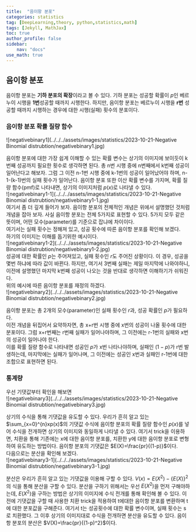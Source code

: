 ```yaml
---
title:  "음이항 분포"
categories: statistics
tag: [DeepLearning,theory, python,statistics,math]
tags: [Jekyll, MathJax]
toc: true
author_profile: false
sidebar:
    nav: "docs"
use_math: true
---
```


## 음이항 분포

음이항 분포는 **기하 분포의 확장**이라고 볼 수 있다. 기하 분포는 성공할 확률이 $p$인 베르누이 시행을 **1번**성공할 때까지 시행한다. 하지만, 음이항 분포는 베르누이 시행을 **r번** 성공할 때까지 시행하는 경우에 대한 시행(실패) 횟수의 분포이다.

### 음이항 분포 확률 질량 함수

![negativebinary1](../../../assets/images/statistics/2023-10-21-Negative Binomial distrubtion/negativebinary1.jpg)

음이항 분포에 대한 가장 쉽게 이해할 수 있는 확률 변수는 상기의 이미지에 보이듯이 k번째 성공까지 필요한 횟수로 생각하면 된다. 총 n번 시행 중에 n번째에서 k번째 성공이 일어난다고 해보자. 그럼 그 이전 n-1번 시행 중에 k-1번의 성공이 일어났어야 하며, n-1-(k-1)번의 실패 횟수가 일어난다. 음이항 분포 또한 이산 확률 변수를 가지며, 확률 질량 함수(pmf)로 나타내면, 상기의 이미지처럼 $p(x)$로 나타낼 수 있다.    
![negativebinary1-1](../../../assets/images/statistics/2023-10-21-Negative Binomial distrubtion/negativebinary1-1.jpg)   
여기서 좀 더 깊게 들어가 보자. 음이항 분포의 전체적인 개념은 위에서 설명했던 것처럼 개념을 잡아 보자. 사실 음이항 분포는 전체 5가지로 표현할 수 있다. 5가지 모두 같은 뜻이며, 어떤 모수(parameter)를 기준으로 잡냐에 차이이다.   
여기서는 실패 횟수는 정해져 있고, 성공 횟수에 따른 음이항 분포를 확인해 보겠다.   
하기의 이미지는 이해를 돕기위한 예시이다.   
![negativebinary1-2](../../../assets/images/statistics/2023-10-21-Negative Binomial distrubtion/negativebinary1-2.jpg)   
성공에 대한 확률인 $p$는 주어져있고, 실패 횟수인 $r$도 주어진 상황이다. 이 경우, 성공을 몇번 하냐에 따라 값이 바뀐다. 하지만, 여기서 3번째 실패는 제일 마지막에 나와야하니, 이전에 설명했던 마지막 k번째 성공이 나오는 것을 반대로 생각하면 이해하기가 쉬워진다.    
위의 예시에 따른 음이항 분포를 재정의 하겠다.   
![negativebinary2](../../../assets/images/statistics/2023-10-21-Negative Binomial distrubtion/negativebinary2.jpg)   

음이항 분포는 총 2개의 모수(parameter)인 실패 횟수인 $r$과, 성공 확률인 $p$가 필요하다.   
이전 개념을 뒤집어서 요약하자면, 총 x+r번 시행 중에 x번의 성공이 나올 횟수에 대한 분포이다. 그럼 x+r번째는 r번째 실패가 일어나야하며, 그 이전에는 r-1번의 실패와 x번의 성공이 일어나야 한다.   
이를 확률 질량 함수로 나타내면 성공인 $p$가 x번 나타나야하며, 실패인 $(1-p)$가 r번 발생하는데, 마지막에는 실패가 일어나며, 그 이전에는 성공인 x번과 실패인 r-1번에 대한 조합으로 표현하면 된다.  

### 통계량

우선 기댓값부터 확인을 해보면   
![negativebinary3](../../../assets/images/statistics/2023-10-21-Negative Binomial distrubtion/negativebinary3.jpg)

상기의 수식을 통해 기댓값을 유도할 수 있다. 우리가 흔히 알고 있는 $\sum_{x=0}^{n}xp(x)$의 기댓값 수식에 음이항 분포의 확률 질량 함수인 $p(x)$를 넣어 수식을 전개하면 상기의 이미지와 동일하게 나타낼 수 있다. 여기서 trick을 이용하면, 치환을 통해 기존에는 x에 대한 음이항 분포를, 치환한 y에 대한 음이항 분포로 변형하여 유도하는 방법이다. 음이항 분포의 기댓값은 $E(X)=\frac{pr}{(1-p)}$이다.   
다음으로는 분산을 확인해 보겠다.   
![negativebinary3-1](../../../assets/images/statistics/2023-10-21-Negative Binomial distrubtion/negativebinary3-1.jpg)

분산은 우리가 흔히 알고 있는 기댓값을 이용해 구할 수 있다. $V(x)=E(X^2) - \{E(X)\}^2$의 식을 통해 분산을 구할 수 있다. 분산을 구하기 위해서는 우선 $E(X^2)$을 먼저 구해야하는데, $E(X^2)$을 구하는 방법은 상기의 이미지에 수식 전개를 통해 확인해 볼 수 있다. 이전에 기댓값을 구할 때 사용한 치환 trick을 적용하여 t에대한 음이항 분포를 변환하며 t에 대한 분포값을 구해준다. 여기서 t는 성공횟수에 대한 확률 변수이며, 실패 횟수는 s로 치환했다. 그 이후 상기의 이미지대로 수식을 전개하면 분산을 유도할 수 있다. 음이항 분포의 분산은 $V(X)=\frac{pr}{(1-p)^2}$이다.
